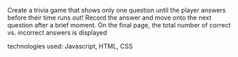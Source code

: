 Create a trivia game that shows only one question until the player answers before their time runs out! Record the answer and move onto the next question after a brief moment. On the final page, the total number of correct vs. incorrect answers is displayed

technologies used: Javascript, HTML, CSS
